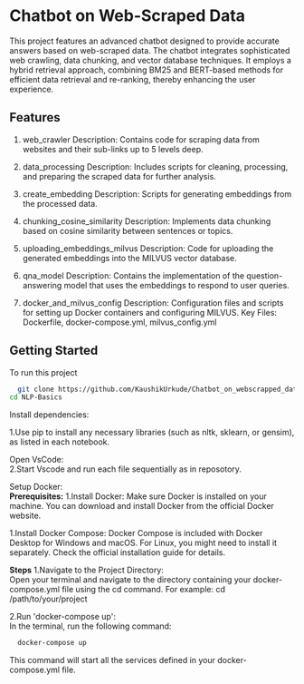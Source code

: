 
# Chatbot on Web-Scraped Data

This project features an advanced chatbot designed to provide accurate answers based on web-scraped data. The chatbot integrates sophisticated web crawling, data chunking, and vector database techniques. It employs a hybrid retrieval approach, combining BM25 and BERT-based methods for efficient data retrieval and re-ranking, thereby enhancing the user experience.




## Features

1. web_crawler
Description: Contains code for scraping data from websites and their sub-links up to 5 levels deep.

2. data_processing
Description: Includes scripts for cleaning, processing, and preparing the scraped data for further analysis.

3. create_embedding
Description: Scripts for generating embeddings from the processed data.

4. chunking_cosine_similarity
Description: Implements data chunking based on cosine similarity between sentences or topics.

5. uploading_embeddings_milvus
Description: Code for uploading the generated embeddings into the MILVUS vector database.

6. qna_model
Description: Contains the implementation of the question-answering model that uses the embeddings to respond to user queries.

7. docker_and_milvus_config
Description: Configuration files and scripts for setting up Docker containers and configuring MILVUS.
Key Files: Dockerfile, docker-compose.yml, milvus_config.yml


## Getting Started

To run this project

```bash
  git clone https://github.com/KaushikUrkude/Chatbot_on_webscrapped_data_NLP.git
cd NLP-Basics
```

Install dependencies:

1.Use pip to install any necessary libraries (such as nltk, sklearn, or gensim), as listed in each notebook.

Open VsCode:<br/>
2.Start Vscode and run each file sequentially as in reposotory.

Setup Docker:<br/>
**Prerequisites:**
1.Install Docker: Make sure Docker is installed on your machine. 
You can download and install Docker from the official Docker website.

1.Install Docker Compose: Docker Compose is included with Docker Desktop 
for Windows and macOS. For Linux, you might need to install it separately. 
Check the official installation guide for details.

**Steps**
1.Navigate to the Project Directory:<br/>
 Open your terminal and navigate to the directory containing your docker-compose.yml 
 file using the cd command.
 For example: cd /path/to/your/project

2.Run 'docker-compose up': <br>
In the terminal, run the following command:
```bash
  docker-compose up
```
  This command will start all the services defined in your docker-compose.yml file.
